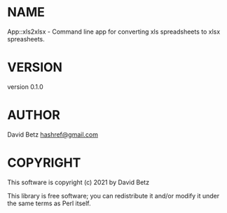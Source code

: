 # NAME

App::xls2xlsx - Command line app for converting xls spreadsheets to xlsx spreasheets.

# VERSION

version 0.1.0

# AUTHOR

David Betz <hashref@gmail.com>

# COPYRIGHT

This software is copyright (c) 2021 by David Betz

This library is free software; you can redistribute it and/or modify
it under the same terms as Perl itself.
